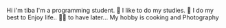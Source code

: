 Hi i'm tiba
I'm a programming student. 🤍
I like to do my studies. 🤍
I do my best to Enjoy life.. 🤍🌙 to have later...
My hobby is cooking and Photography
